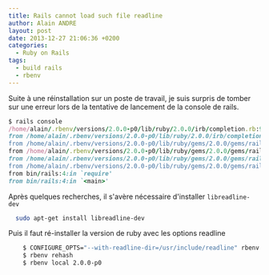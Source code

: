 ```yaml
---
title: Rails cannot load such file readline
author: Alain ANDRE
layout: post
date: 2013-12-27 21:06:36 +0200
categories:
  - Ruby on Rails
tags:
  - build rails
  - rbenv
---
```

Suite à une réinstallation sur un poste de travail, je suis surpris de tomber sur une erreur lors de la tentative de lancement de la console de rails.
```ruby
$ rails console
/home/alain/.rbenv/versions/2.0.0-p0/lib/ruby/2.0.0/irb/completion.rb:9:in `require': cannot load such file -- readline (LoadError)
from /home/alain/.rbenv/versions/2.0.0-p0/lib/ruby/2.0.0/irb/completion.rb:9:in `<top (required)>'
from /home/alain/.rbenv/versions/2.0.0-p0/lib/ruby/gems/2.0.0/gems/railties-4.0.0/lib/rails/commands/console.rb:3:in `require'
from /home/alain/.rbenv/versions/2.0.0-p0/lib/ruby/gems/2.0.0/gems/railties-4.0.0/lib/rails/commands/console.rb:3:in `<top (required)>'
from /home/alain/.rbenv/versions/2.0.0-p0/lib/ruby/gems/2.0.0/gems/railties-4.0.0/lib/rails/commands.rb:53:in `require'
from /home/alain/.rbenv/versions/2.0.0-p0/lib/ruby/gems/2.0.0/gems/railties-4.0.0/lib/rails/commands.rb:53:in `<top (required)>'
from bin/rails:4:in `require'
from bin/rails:4:in `<main>'
```


Après quelques recherches, il s'avère nécessaire d'installer `libreadline-dev`
```bash
  sudo apt-get install libreadline-dev
```

Puis il faut ré-installer la version de ruby avec les options readline
```bash
    $ CONFIGURE_OPTS="--with-readline-dir=/usr/include/readline" rbenv install 2.0.0-p0
    $ rbenv rehash
    $ rbenv local 2.0.0-p0
```
